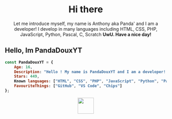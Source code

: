 <h1 align="center">Hi there</h1>
<p align="center">Let me introduce myself, my name is Anthony aka Panda' and I am a developer! I develop in many languages including HTML, CSS, PHP, JavaScript, Python, Pascal, C, Scratch <b>UwU<b>. Have a nice day!</p>

## Hello, Im PandaDouxYT

```js
const PandaDouxYT = {
    Age: 16,
    Description: "Hello ! My name is PandaDouxYT and I am a developer! I am often on the internet...",
    Stars: 449,
    Known languages: ["HTML", "CSS", "PHP", "JavaScript", "Python", "Pascal", "C", "Scratch"],
    FavouriteThings: ["GitHub", "VS Code", "Chips"]
};
```
<p align="center"><img src="https://www.anthonycode.fr/images/a3_blank.png" width="50px"></p>
